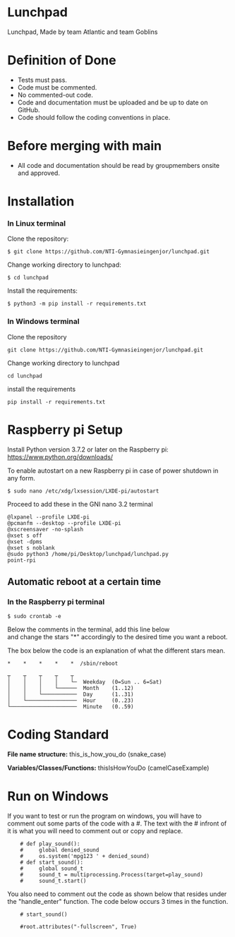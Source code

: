 # Lunchpad
Lunchpad, Made by team Atlantic and team Goblins

# Definition of Done
+ Tests must pass.
+ Code must be commented.
+ No commented-out code.
+ Code and documentation must be uploaded and be up to date on GitHub.
+ Code should follow the coding conventions in place.

# Before merging with main
+ All code and documentation should be read by groupmembers onsite and approved.

# Installation

### In Linux terminal

Clone the repository:
```
$ git clone https://github.com/NTI-Gymnasieingenjor/lunchpad.git
```

Change working directory to lunchpad:
```
$ cd lunchpad
```

Install the requirements:
```
$ python3 -m pip install -r requirements.txt
```

### In Windows terminal

Clone the repository
```
git clone https://github.com/NTI-Gymnasieingenjor/lunchpad.git
```
Change working directory to lunchpad
```
cd lunchpad
```
install the requirements
```
pip install -r requirements.txt
```

# Raspberry pi Setup

Install Python version 3.7.2 or later on the Raspberry pi:
https://www.python.org/downloads/

To enable autostart on a new Raspberry pi in case of power shutdown in any form.
```
$ sudo nano /etc/xdg/lxsession/LXDE-pi/autostart
```
Proceed to add these in the GNI nano 3.2 terminal
```
@lxpanel --profile LXDE-pi
@pcmanfm --desktop --profile LXDE-pi
@xscreensaver -no-splash
@xset s off
@xset -dpms
@xset s noblank
@sudo python3 /home/pi/Desktop/lunchpad/lunchpad.py
point-rpi
```
## Automatic reboot at a certain time

### In the Raspberry pi terminal
```
$ sudo crontab -e
```
Below the comments in the terminal, add this line below <br>
and change the stars "*" accordingly to the desired time you want a reboot.

The box below the code is an explanation of what the different stars mean.
```
*    *    *    *    *  /sbin/reboot
```
```
┬    ┬    ┬    ┬    ┬
│    │    │    │    └─  Weekday  (0=Sun .. 6=Sat)
│    │    │    └──────  Month    (1..12)
│    │    └───────────  Day      (1..31)
│    └────────────────  Hour     (0..23)
└─────────────────────  Minute   (0..59)
```

# Coding Standard

**File name structure:** this_is_how_you_do (snake_case)

**Variables/Classes/Functions:** thisIsHowYouDo (camelCaseExample)

# Run on Windows
If you want to test or run the program on windows, you will have to comment out some parts of the code with a #.
The text with the # infront of it is what you will need to comment out or copy and replace.

```
    # def play_sound():
    #     global denied_sound
    #     os.system('mpg123 ' + denied_sound)
    # def start_sound():
    #     global sound_t
    #     sound_t = multiprocessing.Process(target=play_sound)
    #     sound_t.start()
```
You also need to comment out the code as shown below that resides under the "handle_enter" function. The code below occurs 3 times in the function.
```
    # start_sound()
```
```
    #root.attributes("-fullscreen", True)
```
